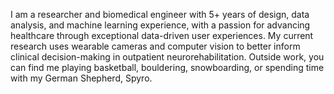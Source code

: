 I am a researcher and biomedical engineer with 5+ years of design, data analysis, and machine learning experience, with a passion for advancing healthcare through exceptional data-driven user experiences. My current research uses wearable cameras and computer vision to better inform clinical decision-making in outpatient neurorehabilitation. Outside work, you can find me playing basketball, bouldering, snowboarding, or spending time with my German Shepherd, Spyro.
